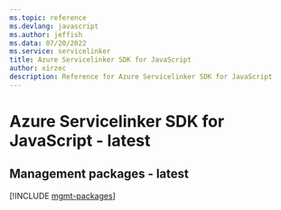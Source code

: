 ```yaml
---
ms.topic: reference
ms.devlang: javascript
ms.author: jeffish
ms.data: 07/20/2022
ms.service: servicelinker
title: Azure Servicelinker SDK for JavaScript
author: xirzec
description: Reference for Azure Servicelinker SDK for JavaScript
---
```

# Azure Servicelinker SDK for JavaScript - latest

## Management packages - latest
[!INCLUDE [mgmt-packages](servicelinker-mgmt-index.md)]
